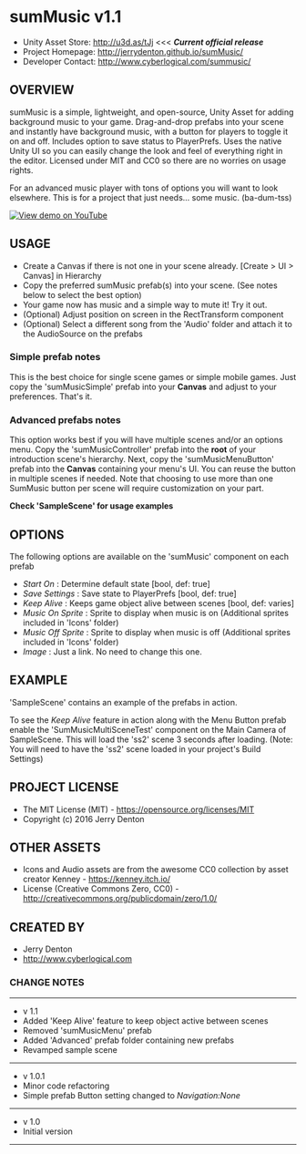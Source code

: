 # sumMusic v1.1

- Unity Asset Store: http://u3d.as/tJj <<< **_Current official release_**
- Project Homepage: http://jerrydenton.github.io/sumMusic/
- Developer Contact: http://www.cyberlogical.com/summusic/

## OVERVIEW
sumMusic is a simple, lightweight, and open-source, Unity Asset for adding background music to your game. Drag-and-drop prefabs into your scene and instantly have background music, with a button for players to toggle it on and off. Includes option to save status to PlayerPrefs. Uses the native Unity UI so you can easily change the look and feel of everything right in the editor. Licensed under MIT and CC0 so there are no worries on usage rights.

For an advanced music player with tons of options you will want to look elsewhere. This is for a project that just needs... some music. (ba-dum-tss)

[![View demo on YouTube](https://img.youtube.com/vi/deIFiuCq1b8/0.jpg)](https://www.youtube.com/watch?v=deIFiuCq1b8)


## USAGE
- Create a Canvas if there is not one in your scene already. [Create > UI > Canvas] in Hierarchy
- Copy the preferred sumMusic prefab(s) into your scene. (See notes below to select the best option)
- Your game now has music and a simple way to mute it! Try it out.
- (Optional) Adjust position on screen in the RectTransform component
- (Optional) Select a different song from the 'Audio' folder and attach it to the AudioSource on the prefabs

### Simple prefab notes
This is the best choice for single scene games or simple mobile games. Just copy the 'sumMusicSimple' prefab into your **Canvas** and adjust to your preferences. That's it.

### Advanced prefabs notes
This option works best if you will have multiple scenes and/or an options menu. Copy the 'sumMusicController' prefab into the **root** of your introduction scene's hierarchy. Next, copy the 'sumMusicMenuButton' prefab into the **Canvas** containing your menu's UI. You can reuse the button in multiple scenes if needed. Note that choosing to use more than one SumMusic button per scene will require customization on your part.

**Check 'SampleScene' for usage examples**

## OPTIONS
The following options are available on the 'sumMusic' component on each prefab
- *Start On* : Determine default state [bool, def: true]
- *Save Settings* : Save state to PlayerPrefs [bool, def: true]
- *Keep Alive* : Keeps game object alive between scenes [bool, def: varies]
- *Music On Sprite* : Sprite to display when music is on (Additional sprites included in 'Icons' folder)
- *Music Off Sprite* : Sprite to display when music is off (Additional sprites included in 'Icons' folder)
- *Image* : Just a link. No need to change this one.

## EXAMPLE
'SampleScene' contains an example of the prefabs in action.

To see the *Keep Alive* feature in action along with the Menu Button prefab enable the 'SumMusicMultiSceneTest' component on the Main Camera of SampleScene. This will load the 'ss2' scene 3 seconds after loading. (Note: You will need to have the 'ss2' scene loaded in your project's Build Settings)

## PROJECT LICENSE
- The MIT License (MIT) - https://opensource.org/licenses/MIT
- Copyright (c) 2016 Jerry Denton

## OTHER ASSETS
- Icons and Audio assets are from the awesome CC0 collection by asset creator Kenney - https://kenney.itch.io/
- License (Creative Commons Zero, CC0) - http://creativecommons.org/publicdomain/zero/1.0/

## CREATED BY
- Jerry Denton
- http://www.cyberlogical.com

### CHANGE NOTES
----------------------------------------------------------

- v 1.1
- Added 'Keep Alive' feature to keep object active between scenes
- Removed 'sumMusicMenu' prefab
- Added 'Advanced' prefab folder containing new prefabs
- Revamped sample scene

----------------------------------------------------------

- v 1.0.1
- Minor code refactoring
- Simple prefab Button setting changed to *Navigation:None*

----------------------------------------------------------

- v 1.0
- Initial version

----------------------------------------------------------
